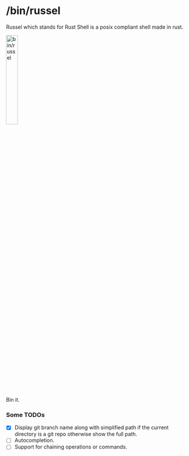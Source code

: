 # /bin/russel
Russel which stands for Rust Shell is a posix compliant shell made in rust.

<img src="https://i.redd.it/gxyslwi5i0tb1.png" width="25%" alt="bin/russel">

Bin it.

### Some TODOs

- [x] Display git branch name along with simplified path if the current directory is a git repo otherwise show the full path.
- [ ] Autocompletion.
- [ ] Support for chaining operations or commands.
